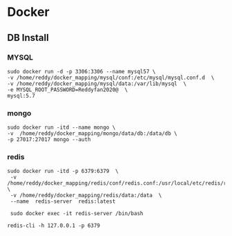 # Docker



## DB Install



### MYSQL

```shell
sudo docker run -d -p 3306:3306 --name mysql57 \
-v /home/reddy/docker_mapping/mysql/conf:/etc/mysql/mysql.conf.d  \
-v /home/reddy/docker_mapping/mysql/data:/var/lib/mysql  \
-e MYSQL_ROOT_PASSWORD=Reddyfan2020@  \
mysql:5.7
```



### mongo

```shell
sudo docker run -itd --name mongo \
-v  /home/reddy/docker_mapping/mongo/data/db:/data/db \
-p 27017:27017 mongo --auth
```



### redis

~~~shell
sudo docker run -itd -p 6379:6379  \
 -v /home/reddy/docker_mapping/redis/conf/redis.conf:/usr/local/etc/redis/redis.conf \
 -v /home/reddy/docker_mapping/redis/data:/data  \
 --name  redis-server  redis:latest
~~~



```
 sudo docker exec -it redis-server /bin/bash
```

```
redis-cli -h 127.0.0.1 -p 6379
```

